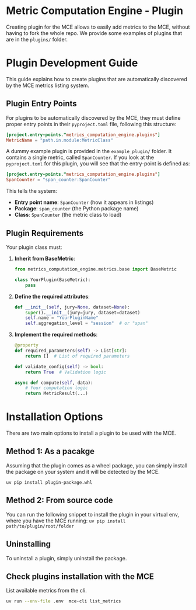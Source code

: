 # Metric Computation Engine - Plugin

Creating plugin for the MCE allows to easily add metrics to the MCE, without having to fork the whole repo.
We provide some examples of plugins that are  in the `plugins/` folder.

# Plugin Development Guide

This guide explains how to create plugins that are automatically discovered by the MCE metrics listing system.

## Plugin Entry Points

For plugins to be automatically discovered by the MCE, they must define proper entry points in their `pyproject.toml` file, following this structure:

```toml
[project.entry-points."metrics_computation_engine.plugins"]
MetricName = "path.in.module:MetricClass"
```

A dummy example plugin is provided in the `example_plugin/` folder. It contains a single metric, called `SpanCounter`. If you look at the `pyproject.toml` for this plugin, you will see that the entry-point is defined as:

```toml
[project.entry-points."metrics_computation_engine.plugins"]
SpanCounter = "span_counter:SpanCounter"
```

This tells the system:
- **Entry point name**: `SpanCounter` (how it appears in listings)
- **Package**: `span_counter` (the Python package name)
- **Class**: `SpanCounter` (the metric class to load)

## Plugin Requirements

Your plugin class must:

1. **Inherit from BaseMetric**:
   ```python
   from metrics_computation_engine.metrics.base import BaseMetric

   class YourPlugin(BaseMetric):
       pass
   ```

2. **Define the required attributes**:
   ```python
   def __init__(self, jury=None, dataset=None):
       super().__init__(jury=jury, dataset=dataset)
       self.name = "YourPluginName"
       self.aggregation_level = "session"  # or "span"
   ```

3. **Implement the required methods**:
   ```python
   @property
   def required_parameters(self) -> List[str]:
       return []  # List of required parameters

   def validate_config(self) -> bool:
       return True  # Validation logic

   async def compute(self, data):
       # Your computation logic
       return MetricResult(...)
   ```

# Installation Options

There are two main options to install a plugin to be used with the MCE.

## Method 1: As a pacakge
Assuming that the plugin comes as a wheel package, you can simply install the package on your system and it will be detected by the MCE.

`uv pip install plugin-package.whl`

## Method 2: From source code

You can run the following snippet to install the plugin in your virtual env, where you have the MCE running:
`uv pip install path/to/plugin/root/folder`

## Uninstalling

To uninstall a plugin, simply uninstall the package.

## Check plugins installation with the MCE

List available metrics from the cli.
```bash
uv run --env-file .env  mce-cli list_metrics
```
